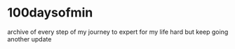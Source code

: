 # 100daysofmin
archive of every step of my journey to expert for my life
hard but keep going
another update
